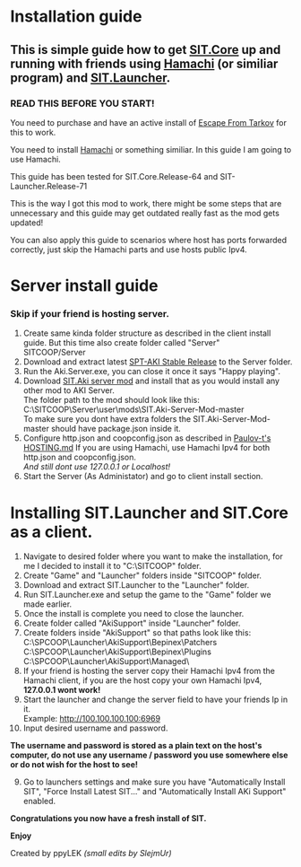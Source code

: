 # Installation guide

## This is simple guide how to get [SIT.Core](https://github.com/paulov-t/SIT.Core) up and running with friends using [Hamachi](https://www.vpn.net/) (or similiar program) and [SIT.Launcher](https://github.com/paulov-t/SIT.Launcher).

### READ THIS BEFORE YOU START!
You need to purchase and have an active install of [Escape From Tarkov](https://www.escapefromtarkov.com/) for this to work.

You need to install [Hamachi](https://www.vpn.net/) or something similiar. In this guide I am going to use Hamachi.

This guide has been tested for SIT.Core.Release-64 and SIT-Launcher.Release-71

This is the way I got this mod to work, there might be some steps that are unnecessary and this guide may get outdated really fast as the mod gets updated!

You can also apply this guide to scenarios where host has ports forwarded correctly, just skip the Hamachi parts and use hosts public Ipv4.

# Server install guide 
### Skip if your friend is hosting server.
1. Create same kinda folder structure as described in the client install guide.
But this time also create folder called "Server"\
SITCOOP/Server
2. Download and extract latest [SPT-AKI Stable Release](https://dev.sp-tarkov.com/SPT-AKI/Stable-releases/releases) to the Server folder.
3. Run the Aki.Server.exe, you can close it once it says "Happy playing".
4. Download [SIT.Aki server mod](https://github.com/paulov-t/SIT.Aki-Server-Mod) and install that as you would install any other mod to AKI Server.\
The folder path to the mod should look like this:\
C:\SITCOOP\Server\user\mods\SIT.Aki-Server-Mod-master\
To make sure you dont have extra folders the SIT.Aki-Server-Mod-master should have package.json inside it.
5. Configure http.json and coopconfig.json as described in [Paulov-t's HOSTING.md](https://github.com/paulov-t/SIT.Core/blob/master/wiki/en/Guides/HOSTING-English.md)
If you are using Hamachi, use Hamachi Ipv4 for both http.json and coopconfig.json.\
*And still dont use 127.0.0.1 or Localhost!*
6. Start the Server (As Administator) and go to client install section.

# Installing SIT.Launcher and SIT.Core as a client.

1. Navigate to desired folder where you want to make the installation, for me I decided to install it to "C:\SITCOOP" folder.
2. Create "Game" and "Launcher" folders inside "SITCOOP" folder.
3. Download and extract SIT.Launcher to the "Launcher" folder.
4. Run SIT.Launcher.exe and setup the game to the "Game" folder we made earlier.
5. Once the install is complete you need to close the launcher.
6. Create folder called "AkiSupport" inside "Launcher" folder.
7. Create folders inside "AkiSupport" so that paths look like this:\
C:\SPCOOP\Launcher\AkiSupport\Bepinex\Patchers\
C:\SPCOOP\Launcher\AkiSupport\Bepinex\Plugins\
C:\SPCOOP\Launcher\AkiSupport\Managed\
6. If your friend is hosting the server copy their Hamachi Ipv4 from the Hamachi client, if you are the host copy your own Hamachi Ipv4, **127.0.0.1 wont work!**
7. Start the launcher and change the server field to have your friends Ip in it.\
Example: http://100.100.100.100:6969
8. Input desired username and password. 

**The username and password is stored as a plain text on the host's computer, do not use any username / password you use somewhere else or do not wish for the host to see!**

9. Go to launchers settings and make sure you have "Automatically Install SIT", "Force Install Latest SIT..." and "Automatically Install AKi Support" enabled.

**Congratulations you now have a fresh install of SIT.**

**Enjoy**

Created by ppyLEK *(small edits by SlejmUr)*
